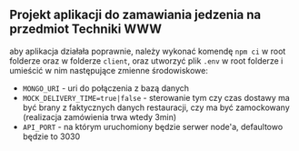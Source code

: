 ## Projekt aplikacji do zamawiania jedzenia na przedmiot Techniki WWW

aby aplikacja działała poprawnie, należy wykonać komendę `npm ci` w root folderze oraz w folderze `client`,
oraz utworzyć plik `.env` w root folderze i umieścić w nim następujące zmienne środowiskowe:

-  `MONGO_URI` - uri do połączenia z bazą danych
-  `MOCK_DELIVERY_TIME=true|false` - sterowanie tym czy czas dostawy ma być brany z faktycznych danych restauracji, czy ma być zamockowany (realizacja zamówienia trwa wtedy 3min)
-  `API_PORT` - na którym uruchomiony będzie serwer node'a, defaultowo będzie to 3030
